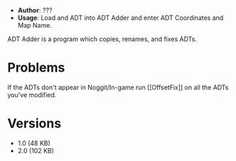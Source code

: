 - **Author**: ???
- **Usage**: Load and ADT into ADT Adder and enter ADT Coordinates and Map Name.

ADT Adder is a program which copies, renames, and fixes ADTs.

# Problems

If the ADTs don't appear in Noggit/In-game run [[OffsetFix]] on all the ADTs you've modified.

# Versions

- 1.0 (48 KB)
- 2.0 (102 KB)